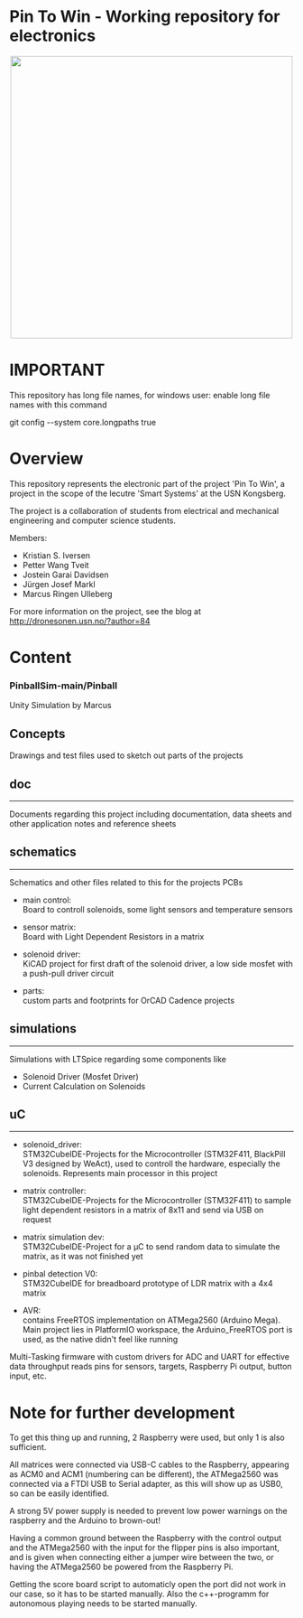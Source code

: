 # Pin To Win - Working repository for electronics


<p align="center">
  <img src="images/IMG_3024.JPG" width="500px">
</p>



# IMPORTANT

This repository has long file names, for windows user: enable long file names with this command

git config --system core.longpaths true



# Overview

This repository represents the electronic part of the project 'Pin To Win', a project in the scope of the lecutre 'Smart Systems' at the USN Kongsberg. 

The project is a collaboration of students from electrical and mechanical engineering and computer science students. 

Members: 
* Kristian S. Iversen
* Petter Wang Tveit
* Jostein Garai Davidsen
* Jürgen Josef Markl
* Marcus Ringen Ulleberg

For more information on the project, see the blog at http://dronesonen.usn.no/?author=84

# Content

### PinballSim-main/Pinball 
Unity Simulation by Marcus

## Concepts

Drawings and test files used to sketch out parts of the projects

## doc
---
Documents regarding this project including documentation, data sheets and other application notes and reference sheets

## schematics
---

Schematics and other files related to this for the projects PCBs

* main control:  
Board to controll solenoids, some light sensors and temperature sensors

* sensor matrix:  
Board with Light Dependent Resistors in a matrix

* solenoid driver:  
KiCAD project for first draft of the solenoid driver, a low side mosfet with a push-pull driver circuit

* parts:  
custom parts and footprints for OrCAD Cadence projects

## simulations
---
Simulations with LTSpice regarding some components like 
* Solenoid Driver (Mosfet Driver)
* Current Calculation on Solenoids


## uC
---
* solenoid_driver:  
STM32CubeIDE-Projects for the Microcontroller (STM32F411,  BlackPill V3 designed by WeAct), used to controll the hardware, especially the solenoids. Represents main processor in this project

* matrix controller:  
STM32CubeIDE-Projects for the Microcontroller (STM32F411) to sample light dependent resistors in a matrix of 8x11 and send via USB on request

* matrix simulation dev:  
STM32CubeIDE-Project for a µC to send random data to simulate the matrix, as it was not finished yet

* pinbal detection V0:  
STM32CubeIDE for breadboard prototype of LDR matrix with a 4x4 matrix

* AVR:  
contains FreeRTOS implementation on ATMega2560 (Arduino Mega). Main project lies in PlatformIO workspace, the Arduino_FreeRTOS port is used, as the native didn't feel like running

Multi-Tasking firmware with custom drivers for ADC and UART for effective data throughput
reads pins for sensors, targets, Raspberry Pi output, button input, etc. 





# Note for further development

To get this thing up and running, 2 Raspberry were used, but only 1 is also sufficient. 

All matrices were connected via USB-C cables to the Raspberry, appearing as ACM0 and ACM1 (numbering can be different), the ATMega2560 was connected via a FTDI USB to Serial adapter, as this will show up as USB0, so can be easily identified. 

A strong 5V power supply is needed to prevent low power warnings on the raspberry and the Arduino to brown-out!

Having a common ground between the Raspberry with the control output and the ATMega2560 with the input for the flipper pins is also important, and is given when connecting either a jumper wire between the two, or having the ATMega2560 be powered from the Raspberry Pi. 

Getting the score board script to automaticly open the port did not work in our case, so it has to be started manually. Also the c++-programm for autonomous playing needs to be started manually.
